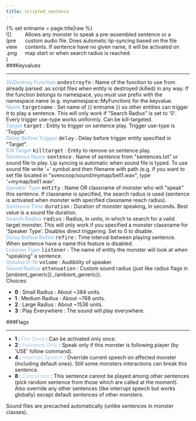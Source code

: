 ```yaml
---
title: scripted_sentence
---
```

<div>{% set entname = page.title|raw %}</div>
<div class="container previewimg">
<div class="columns">
<div class="imagepadding column col-auto" markdown="1">![](preview.png)</div>
<div class="column entityentry" markdown="1">Allows any monster to speak a pre-assembled sentence or a custom audio file. Does automatic lip-syncing based on the file contents. If sentence have no given name, it will be activated on map start or when search radius is reached.</div>
</div>
</div>
###Keyvalues
<hr>
<div class="entityentry" markdown="1">
<span style="color:#9fc5e8;"><b>OnDestroy Function</b></span> <kbd  class="tooltip" data-tooltip="string">ondestroyfn</kbd> :
Name of the function to use from already parsed .as script files when entity is destroyed (killed) in any way. If the function belongs to namespace, you must use prefix with the namespace name (e.g. mynamespace::MyFunction) for the keyvalue.
</div>
<div class="entityentry" markdown="1">
<span style="color:#9fc5e8;"><b>Name</b></span> <kbd  class="tooltip" data-tooltip="target_source">targetname</kbd> :
Set name of {{ entname }} so other entities can trigger it to play a sentence. This will only work if "Search Radius" is set to '0'. Every trigger use-type works uniformly. Can be kill-targeted.
</div>
<div class="entityentry" markdown="1">
<span style="color:#9fc5e8;"><b>Target</b></span> <kbd  class="tooltip" data-tooltip="target_destination">target</kbd> :
Entity to trigger on sentence play. Trigger use-type is 'Toggle'.
</div>
<div class="entityentry" markdown="1">
<span style="color:#9fc5e8;"><b>Delay Before Trigger</b></span> <kbd  class="tooltip" data-tooltip="string">delay</kbd> :
Delay before trigger entity specified in "Target".
</div>
<div class="entityentry" markdown="1">
<span style="color:#9fc5e8;"><b>Kill Target</b></span> <kbd  class="tooltip" data-tooltip="target_destination">killtarget</kbd> :
Entity to remove on sentence play.
</div>
<div class="entityentry" markdown="1">
<span style="color:#9fc5e8;"><b>Sentence Name</b></span> <kbd  class="tooltip" data-tooltip="string">sentence</kbd> :
Name of sentence from "sentences.txt" or sound file to play. Lip syncing is automatic when sound file is typed. To use sound file write '+' symbol and then filename with path (e.g. if you want to set file located in "svencoop/sound/mymap/bell1.wav", type '+mymap/bell1.wav'.
</div>
<div class="entityentry" markdown="1">
<span style="color:#9fc5e8;"><b>Speaker Type</b></span> <kbd  class="tooltip" data-tooltip="string">entity</kbd> :
Name OR classname of monster who will "speak" this sentence. If classname is specified, the search radius is used (sentence is activated when monster with specified classname reach radius).
</div>
<div class="entityentry" markdown="1">
<span style="color:#9fc5e8;"><b>Sentence Time</b></span> <kbd  class="tooltip" data-tooltip="string">duration</kbd> :
Duration of monster speaking, in seconds. Best value is a sound file duration.
</div>
<div class="entityentry" markdown="1">
<span style="color:#9fc5e8;"><b>Search Radius</b></span> <kbd  class="tooltip" data-tooltip="integer">radius</kbd> :
Radius, in units, in which to search for a valid target monster. This will only work if you specified a monster classname for 'Speaker Type'. Disables direct triggering. Set to 0 to disable.
</div>
<div class="entityentry" markdown="1">
<span style="color:#9fc5e8;"><b>Delay Before Refire</b></span> <kbd  class="tooltip" data-tooltip="string">refire</kbd> :
Time interval between playing sentence. When sentence have a name this feature is disabled.
</div>
<div class="entityentry" markdown="1">
<span style="color:#9fc5e8;"><b>Listener Type</b></span> <kbd  class="tooltip" data-tooltip="string">listener</kbd> :
The name of entity the monster will look at when "speaking" a sentence.
</div>
<div class="entityentry" markdown="1">
<span style="color:#9fc5e8;"><b>Volume 0-10</b></span> <kbd  class="tooltip" data-tooltip="string">volume</kbd> :
Audibility of speaker.
</div>
<div class="entityentry" markdown="1">
<span style="color:#9fc5e8;"><b>Sound Radius</b></span> <kbd  class="tooltip" data-tooltip="Choices">attenuation</kbd> :
Custom sound radius (just like radius flags in [ambient_generic](../ambient_generic)).
<div class="accordion">
<input type="checkbox" id="accordion-1" name="accordion-checkbox" hidden>
<label class="accordion-header" for="accordion-1">
<i class="icon icon-arrow-right mr-1"></i>
Choices:
</label>
<div class="accordion-body">
<ul>
<li><b>0 </b> : Small Radius : About ~384 units.</li>
<li><b>1 </b> : Medium Radius : About ~768 units.</li>
<li><b>2 </b> : Large  Radius : About ~1536 units.</li>
<li><b>3 </b> : Play Everywhere : The sound will play everywhere.</li>
</ul>
</div>
</div>
</div>
###Flags
<hr>
<div class="entityflags">
<ul>
<li class="imagepadding" markdown="1"><b>1 </b> : <span style="color:#9fc5e8;">Fire Once</span> : Can be activated only once.</li>
<li class="imagepadding" markdown="1"><b>2 </b> : <span style="color:#9fc5e8;">Followers Only</span> : Speak only if this monster is following player (by 'USE' follow command).</li>
<li class="imagepadding" markdown="1"><b>4 </b> : <span style="color:#9fc5e8;">Interrupt Speech</span> : Override current speech on affected monster (including default ones). Still some monsters interactions can break this sentence.</li>
<li class="imagepadding" markdown="1"><b>8 </b> : <span style="color:#9fc5e8;">Concurrent</span> : This sentence cannot be played among other sentences (pick random sentence from those which are called at the moment). Also override any other sentences (like interrupt speech but works globally) except default sentences of other monsters.</li>
</ul>
</div>
<div class="notices blue" markdown="1">Sound files are precached automatically (unlike sentences in monster classes).</div>
